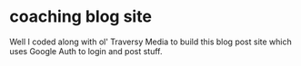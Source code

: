 # coaching blog site
Well I coded along with ol' Traversy Media to build this blog post site which uses Google Auth to login and post stuff.